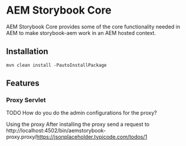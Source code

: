 # AEM Storybook Core

AEM Storybook Core provides some of the core functionality needed in AEM to make storybook-aem work in an AEM hosted context.

## Installation

```
mvn clean install -PautoInstallPackage
```

## Features

### Proxy Servlet
TODO How do you do the admin configurations for the proxy?

Using the proxy
After installing the proxy send a request to http://localhost:4502/bin/aemstorybook-proxy.proxy/https://jsonplaceholder.typicode.com/todos/1
